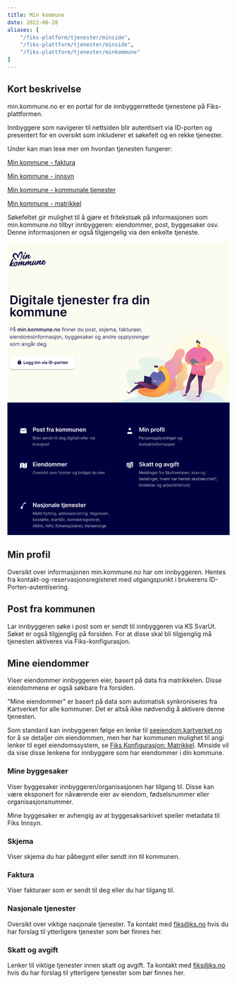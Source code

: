 ```yaml
---
title: Min kommune
date: 2022-06-28
aliases: [
    "/fiks-platform/tjenester/minside",
    "/fiks-plattform/tjenester/minside",
    "/fiks-plattform/tjenester/minkommune"
]
---
```

## Kort beskrivelse
min.kommune.no er en portal for de innbyggerrettede tjenestene på Fiks-plattformen. 

Innbyggere som navigerer til nettsiden blir autentisert via ID-porten og presentert for en oversikt som inkluderer et søkefelt og en rekke tjenester. 

Under kan man lese mer om hvordan tjenesten fungerer: 

[Min kommune - faktura](faktura)

[Min kommune - innsyn](innsyn)

[Min kommune - kommunale tjenester](kommunaletjenester)

[Min kommune - matrikkel](matrikkel)



Søkefeltet gir mulighet til å gjøre et fritekstsøk på informasjonen som min.kommune.no tilbyr innbyggeren: eiendommer, post, byggesaker osv. Denne informasjonen er også tilgjengelig via den enkelte tjeneste.

![matrikkel](/images/minside-forside.png "Matrikkel")

## Min profil
Oversikt over informasjonen min.kommune.no har om innbyggeren. Hentes fra kontakt-og-reservasjonsregisteret med utgangspunkt i brukerens ID-Porten-autentisering.

## Post fra kommunen
Lar innbyggeren søke i post som er sendt til innbyggeren via KS SvarUt. Søket er også tilgjenglig på forsiden. For at disse skal bli tilgjenglig må tjenesten aktiveres via Fiks-konfigurasjon.

## Mine eiendommer
Viser eiendommer innbyggeren eier, basert på data fra matrikkelen. Disse eiendommene er også søkbare fra forsiden.

"Mine eiendommer" er basert på data som automatisk synkroniseres fra Kartverket for alle kommuner. Det er altså ikke nødvendig å aktivere denne tjenesten.

Som standard kan innbyggeren følge en lenke til [seeiendom.kartverket.no](https://seeiendom.kartverket.no) for å se detaljer om eiendommen, men her har kommunen mulighet til angi lenker til eget eiendomssystem, se [Fiks Konfigurasjon: Matrikkel](https://forvaltning.fiks.ks.no/fiks-konfigurasjon/tjenester/matrikkel). Minside vil da vise disse lenkene for innbyggere som har eiendommer i din kommune.

### Mine byggesaker
Viser byggesaker innbyggeren/organisasjonen har tilgang til. Disse kan være eksponert for nåværende eier av eiendom, fødselsnummer eller organisasjonsnummer.

Mine byggesaker er avhengig av at byggesaksarkivet speiler metadata til Fiks Innsyn.

### Skjema
Viser skjema du har påbegynt eller sendt inn til kommunen.

### Faktura
Viser fakturaer som er sendt til deg eller du har tilgang til.

### Nasjonale tjenester
Oversikt over viktige nasjonale tjenester. Ta kontakt med fiks@ks.no hvis du har forslag til ytterligere tjenester som bør finnes her.

### Skatt og avgift
Lenker til viktige tjenester innen skatt og avgift. Ta kontakt med fiks@ks.no hvis du har forslag til ytterligere tjenester som bør finnes her.


